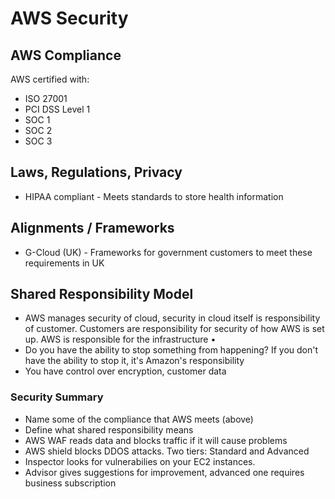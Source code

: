 # AWS Security

## AWS Compliance

AWS certified with: 

* ISO 27001
* PCI DSS Level 1 
* SOC 1
* SOC 2 
* SOC 3 

## Laws, Regulations, Privacy 

* HIPAA compliant - Meets standards to store health information 

## Alignments / Frameworks

* G-Cloud \(UK\) - Frameworks for government customers to meet these requirements in UK 

## Shared Responsibility Model

* AWS manages security of cloud, security in cloud itself is responsibility of customer. Customers are responsibility for security of how AWS is set up. AWS is responsible for the infrastructure •
* Do you have the ability to stop something from happening? If you don't have the ability to stop it, it's Amazon's responsibility
* You have control over encryption, customer data

### Security Summary

* Name some of the compliance that AWS meets \(above\)
* Define what shared responsibility means
* AWS WAF reads data and blocks traffic if it will cause problems
* AWS shield blocks DDOS attacks. Two tiers: Standard and Advanced
* Inspector looks for vulnerabilies on your EC2 instances.
* Advisor gives suggestions for improvement, advanced one requires business subscription

